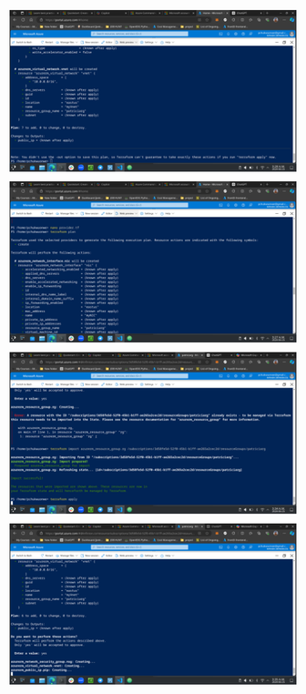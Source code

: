 ![Vm](terraform-cli-powershell2.png)

![Vm](terraform-cli-powershell.png)

![Vm](terraform-import-resourceGroup.png)

![Vm](using-cli-creating-resources.png)

